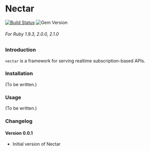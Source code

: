 Nectar
==========

[![Build Status](https://travis-ci.org/delner/nectar.svg?branch=master)](https://travis-ci.org/delner/nectar) ![Gem Version](https://badge.fury.io/rb/nectar.svg)
###### *For Ruby 1.9.3, 2.0.0, 2.1.0*

### Introduction

`nectar` is a framework for serving realtime subscription-based APIs.

### Installation

(To be written.)

### Usage

(To be written.)

### Changelog

#### Version 0.0.1

 - Initial version of Nectar